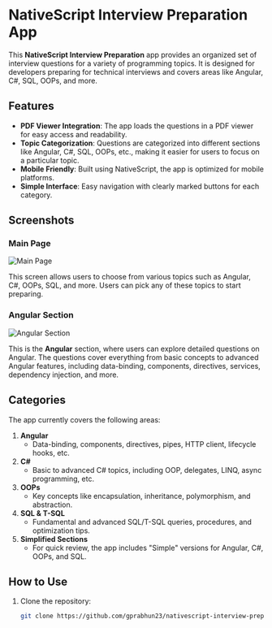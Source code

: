 # NativeScript Interview Preparation App

This **NativeScript Interview Preparation** app provides an organized set of interview questions for a variety of programming topics. It is designed for developers preparing for technical interviews and covers areas like Angular, C#, SQL, OOPs, and more. 

## Features

- **PDF Viewer Integration**: The app loads the questions in a PDF viewer for easy access and readability.
- **Topic Categorization**: Questions are categorized into different sections like Angular, C#, SQL, OOPs, etc., making it easier for users to focus on a particular topic.
- **Mobile Friendly**: Built using NativeScript, the app is optimized for mobile platforms.
- **Simple Interface**: Easy navigation with clearly marked buttons for each category.

## Screenshots

### Main Page
![Main Page](./interview-prep-1.png)

This screen allows users to choose from various topics such as Angular, C#, OOPs, SQL, and more. Users can pick any of these topics to start preparing.

### Angular Section
![Angular Section](./interview-prep-2.png)

This is the **Angular** section, where users can explore detailed questions on Angular. The questions cover everything from basic concepts to advanced Angular features, including data-binding, components, directives, services, dependency injection, and more.

## Categories

The app currently covers the following areas:

1. **Angular**
   - Data-binding, components, directives, pipes, HTTP client, lifecycle hooks, etc.
2. **C#**
   - Basic to advanced C# topics, including OOP, delegates, LINQ, async programming, etc.
3. **OOPs**
   - Key concepts like encapsulation, inheritance, polymorphism, and abstraction.
4. **SQL & T-SQL**
   - Fundamental and advanced SQL/T-SQL queries, procedures, and optimization tips.
5. **Simplified Sections**
   - For quick review, the app includes "Simple" versions for Angular, C#, OOPs, and SQL.

## How to Use

1. Clone the repository:
   ```bash
   git clone https://github.com/gprabhun23/nativescript-interview-preparation.git

